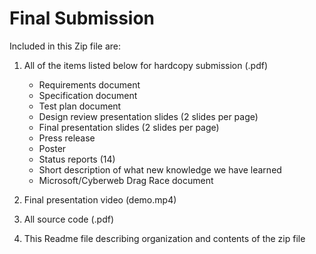 # Final Submission

Included in this Zip file are:

1. All of the items listed below for hardcopy submission (.pdf)
   - Requirements document
   - Specification document
   - Test plan document
   - Design review presentation slides (2 slides per page)
   - Final presentation slides (2 slides per page)
   - Press release
   - Poster
   - Status reports (14)
   - Short description of what new knowledge we have learned
   - Microsoft/Cyberweb Drag Race document
   
2. Final presentation video (demo.mp4)

3. All source code (.pdf)

4. This Readme file describing organization and contents of the zip file

